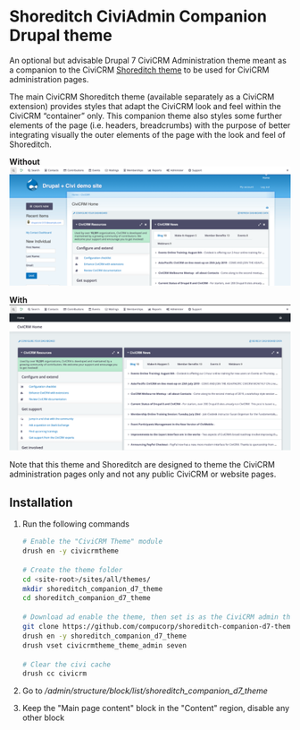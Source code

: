# Shoreditch CiviAdmin Companion Drupal theme

An optional but advisable Drupal 7 CiviCRM Administration theme meant as a companion to the CiviCRM [Shoreditch theme](https://github.com/civicrm/org.civicrm.shoreditch) to be used for CiviCRM administration pages.

The main CiviCRM Shoreditch theme (available separately as a CiviCRM extension) provides styles that adapt the CiviCRM look and feel within the CiviCRM “container” only. This companion theme also styles some further elements of the page (i.e. headers, breadcrumbs) with the purpose of better integrating visually the outer elements of the page with the look and feel of Shoreditch.

**Without**
![without](images/without-companion-theme.png)

**With**
![with](images/with-companion-theme.png)

Note that this theme and Shoreditch are designed to theme the CiviCRM administration pages only and not any public CiviCRM or website pages.

## Installation

1. Run the following commands

    ```bash
    # Enable the "CiviCRM Theme" module
    drush en -y civicrmtheme

    # Create the theme folder
    cd <site-root>/sites/all/themes/
    mkdir shoreditch_companion_d7_theme
    cd shoreditch_companion_d7_theme

    # Download ad enable the theme, then set is as the CiviCRM admin theme
    git clone https://github.com/compucorp/shoreditch-companion-d7-theme.git
    drush en -y shoreditch_companion_d7_theme
    drush vset civicrmtheme_theme_admin seven

    # Clear the civi cache
    drush cc civicrm
    ```

2. Go to _/admin/structure/block/list/shoreditch_companion_d7_theme_
3. Keep the "Main page content" block in the "Content" region, disable any other block
